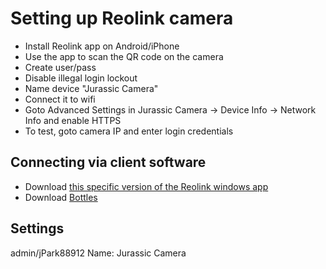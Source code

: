 # Setting up Reolink camera
+ Install Reolink app on Android/iPhone
+ Use the app to scan the QR code on the camera
+ Create user/pass
+ Disable illegal login lockout
+ Name device "Jurassic Camera"
+ Connect it to wifi
+ Goto Advanced Settings in Jurassic Camera -> Device Info -> Network Info and enable HTTPS
+ To test, goto camera IP and enter login credentials

## Connecting via client software
+ Download [this specific version of the Reolink windows app](https://home-cdn.reolink.us/wp-content/uploads/2022/10/131121581665660118.97.exe?download_name=ReolinkClient882.exe)
+ Download [Bottles](https://dl.flathub.org/repo/appstream/com.usebottles.bottles.flatpakref)



## Settings
admin/jPark88912
Name: Jurassic Camera